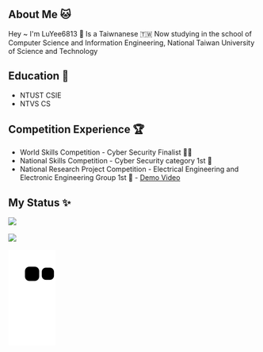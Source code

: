 ## About Me 🐱
Hey ~ I'm LuYee6813 👋  Is a Taiwnanese  🇹🇼 
Now studying in the school of Computer Science and Information Engineering, National Taiwan University of Science and Technology 

## Education 🏫
- NTUST CSIE
- NTVS CS

## Competition Experience 🏆
- World Skills Competition - Cyber Security Finalist 🕵️‍♂️
- National Skills Competition - Cyber Security category 1st 🏅️
- National Research Project Competition - Electrical Engineering and Electronic Engineering Group 1st 🏅️ - [Demo Video](https://www.youtube.com/watch?v=RBECyGg3n4c)


## My Status ✨
![](https://github-readme-stats.vercel.app/api?username=LuYee6813&theme=dark&show_icons=true)

![](https://github-readme-stats.vercel.app/api/top-langs/?username=LuYee6813&theme=dark&layout=compact&card_width=445)

![](https://github.com/LuYee6813/LuYee6813/blob/output/github-contribution-grid-snake.svg)
